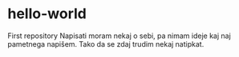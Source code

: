 # hello-world
First repository
Napisati moram nekaj o sebi, pa nimam ideje kaj naj pametnega napišem.
Tako da se zdaj trudim nekaj natipkat.

